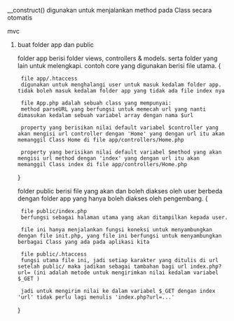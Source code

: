 __construct() digunakan untuk menjalankan method pada Class secara otomatis

mvc

1. buat folder app dan public

	folder app berisi folder views, controllers & models. serta folder yang lain untuk melengkapi. contoh core yang digunakan berisi file utama. {
	
		file app/.htaccess
		digunakan untuk menghalangi user untuk masuk kedalam folder app. tidak boleh masuk kedalam folder app yang tidak ada file index nya

		file App.php adalah sebuah class yang mempunyai:
		method parseURL yang berfungsi untuk memecah url yang nanti dimasukan kedalam sebuah variabel array dengan nama $url
		
		property yang berisikan nilai default variabel $controller yang akan mengisi url controller dengan 'Home' yang dengan url itu akan memanggil Class Home di file app/controllers/Home.php
		
		property yang berisikan nilai default variabel $method yang akan mengisi url method dengan 'index' yang dengan url itu akan memanggil Class index di file app/controllers/Home.php
	}
	
	folder public berisi file yang akan dan boleh diakses oleh user berbeda dengan folder app yang hanya boleh diakses oleh pengembang. {

		file public/index.php
		berfungsi sebagai halaman utama yang akan ditampilkan kepada user.

		file ini hanya menjalankan fungsi koneksi untuk menyambungkan dengan file init.php, yang file ini berfungsi untuk menyambungkan berbagai Class yang ada pada aplikasi kita

		file public/.htaccess 
		fungsi utama file ini, jadi setiap karakter yang ditulis di url setelah public/ maka jadikan sebagai tambahan bagi url index.php?url= (ini adalah metode untuk mengirimkan nilai kedalam variabel $_GET )

		jadi untuk mengirim nilai ke dalam variabel $_GET dengan index 'url' tidak perlu lagi menulis 'index.php?url=...' 
	}





















